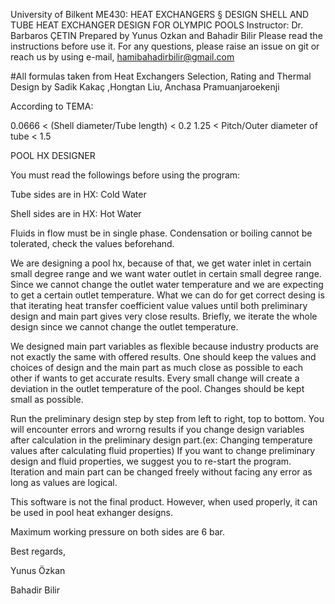 University of Bilkent
ME430: HEAT EXCHANGERS § DESIGN
SHELL AND TUBE HEAT EXCHANGER DESIGN FOR OLYMPIC POOLS
Instructor: Dr. Barbaros ÇETIN
Prepared by Yunus Ozkan and Bahadir Bilir
Please read the instructions before use it.
For any questions, please raise an issue on git or reach us by using e-mail, hamibahadirbilir@gmail.com

#All formulas taken from Heat Exchangers Selection, Rating and Thermal Design by Sadik Kakaç ,Hongtan Liu, Anchasa Pramuanjaroekenji

According to TEMA:

0.0666 < (Shell diameter/Tube length) < 0.2 
1.25 < Pitch/Outer diameter of tube < 1.5 

POOL HX DESIGNER

You must read the followings before using the program:

Tube sides are in HX: Cold Water

Shell sides are in HX: Hot Water

Fluids in flow must be in single phase. Condensation or boiling cannot be tolerated, check the values beforehand.

We are designing a pool hx, because of that, we get water inlet in certain small degree range and we want water outlet in certain small degree range.
Since we cannot change the outlet water temperature and we are expecting to get a certain outlet temperature. 
What we can do for get correct desing is that iterating heat transfer coefficient value values until both preliminary design and main part gives very close results. 
Briefly, we iterate the whole design since we cannot change the outlet temperature.


We designed main part variables as flexible because industry products are not exactly the same with offered results. 
One should keep the values and choices of design and the main part as much close as possible to each other if wants to get accurate results.
Every small change will create a deviation in the outlet temperature of the pool. Changes should be kept small as possible. 

Run the preliminary design step by step from left to right, top to bottom.
You will encounter errors and wrorng results if you change design variables after calculation in the preliminary design part.(ex: Changing temperature values after calculating fluid properties)
If you want to change preliminary design and fluid properties, we suggest you to re-start the program.
Iteration and main part can be changed freely without facing any error as long as values are logical.

This software is not the final product. However, when used properly, it can be used in pool heat exhanger designs.

Maximum working pressure on both sides are 6 bar.



Best regards,

Yunus Özkan

Bahadir Bilir
